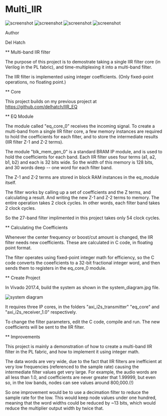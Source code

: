 # Multi_IIR

![screenshot](https://github.com/delhatch/Multi-IIR/blob/master/low.jpg)
![screenshot](https://github.com/delhatch/Multi-IIR/blob/master/peaks.jpg)
![screenshot](https://github.com/delhatch/Multi-IIR/blob/master/flat.jpg)
![screenshot](https://github.com/delhatch/Multi-IIR/blob/master/1k.jpg)

Author

Del Hatch

** Multi-band IIR filter

The purpose of this project is to demostrate taking a single IIR filter core (in Verilog in the PL fabric), and time-multiplexing it into a multi-band filter.

The IIR filter is implemented using integer coefficients. (Only fixed-point operations, no floating point.)

** Core

This project builds on my previous project at https://github.com/delhatch/IIR_EQ

** EQ Module

The module called "eq_core_0" receives the incoming signal. To create a multi-band from a single IIR filter core, a few memory instances are required to hold the coefficients for each filter, and to store the intermediate results (IIR filter Z-1 and Z-2 terms).

The module "blk_mem_gen_0" is a standard BRAM IP module, and is used to hold the coefficients for each band. Each IIR filter uses four terms (a1, a2, b1, b2) and each is 32 bits wide. So the width of this memory is 128 bits, and 30 words deep -- one word for each filter band.

The Z-1 and Z-2 terms are stored in block RAM instances in the eq_module itself.

The filter works by calling up a set of coefficients and the Z terms, and calculating a result. And writing the new Z-1 and Z-2 terms to memory. The entire operation takes 2 clock cycles. In other words, each filter band takes 2 clock cycles.

So the 27-band filter implimented in this project takes only 54 clock cycles.

** Calculating the Coefficients

Whenever the center frequency or boost/cut amount is changed, the IIR filter needs new coefficients. These are calculated in C code, in floating point format.

The filter operates using fixed-point integer math for efficiency, so the C code converts the coeeficients to a 32-bit fractional integer word, and then sends them to registers in the eq_core_0 module.

** Create Project

In Vivado 2017.4, build the system as shown in the system_diagram.jpg file.

![system diagram](https://github.com/delhatch/Multi-IIR/blob/master/system_architecture.JPG)

It requires three IP cores, in the folders "axi_i2s_transmitter" "eq_core" and "axi_i2s_receiver_1.0" respectively.

To change the filter parameters, edit the C code, compile and run. The new coefficients will be sent to the IIR filter.

** Improvements

This project is mainly a demonstration of how to create a multi-band IIR filter in the PL fabric, and how to implement it using integer math.

The data words are very wide, due to the fact that IIR filters are inefficient at very low frequencies (referenced to the sample rate) causing the intermediate filter values get very large. For example, the audio words are all less than 1.0, and coefficients are never greater that 1.99999, but even so, in the low bands, nodes can see values around 800,000.(!)

So one improvement would be to use a decimation filter to reduce the sample rate for the low. This would keep node values under one hundred, meaning that the word widths could be reduced by ~13 bits, which would reduce the multiplier output width by twice that.





